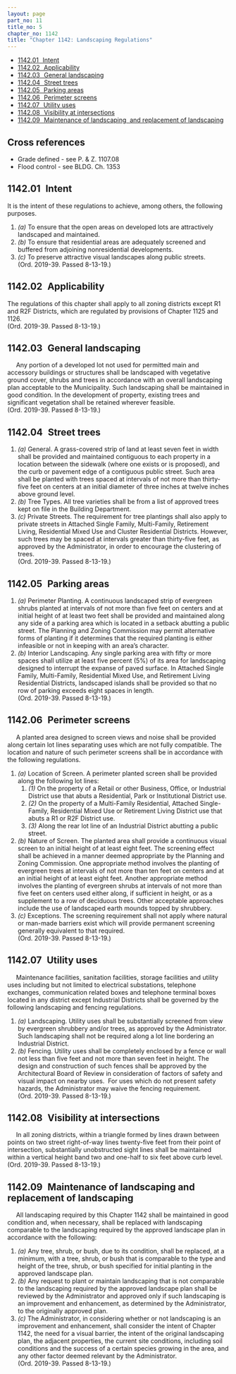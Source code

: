 ```yaml
---
layout: page
part_no: 11
title_no: 5
chapter_no: 1142
title: "Chapter 1142: Landscaping Regulations"
---
```


* [1142.01   Intent](#114201-intent)
* [1142.02   Applicability](#114202-applicability)
* [1142.03   General landscaping](#114203-general-landscaping)
* [1142.04   Street trees](#114204-street-trees)
* [1142.05   Parking areas](#114205-parking-areas)
* [1142.06   Perimeter screens](#114206-perimeter-screens)
* [1142.07   Utility uses](#114207-utility-uses)
* [1142.08   Visibility at intersections](#114208-visibility-at-intersections)
* [1142.09   Maintenance of landscaping  and replacement of landscaping](#114209-maintenance-of-landscaping-and-replacement-of-landscaping)

## Cross references

* Grade defined - see P. & Z. 1107.08
* Flood control - see BLDG. Ch. 1353

## 1142.01   Intent

It is the intent of these regulations to achieve, among others, the
following purposes.

1. _(a)_ To ensure that the open areas on developed lots are attractively
landscaped and maintained.
2. _(b)_ To ensure that residential areas are adequately screened and buffered
from adjoining nonresidential developments.
3. _(c)_ To preserve attractive visual landscapes along public streets.  
(Ord. 2019-39. Passed 8-13-19.)

## 1142.02   Applicability

The regulations of this chapter shall apply to all zoning districts except
R1 and R2F Districts, which are regulated by provisions of Chapter 1125 and
1126.  
(Ord. 2019-39. Passed 8-13-19.)

## 1142.03   General landscaping

     Any portion of a developed lot not used for permitted main and accessory
buildings or structures shall be landscaped with vegetative ground cover,
shrubs and trees in accordance with an overall landscaping plan acceptable to
the Municipality. Such landscaping shall be maintained in good condition. In
the development of property, existing trees and significant vegetation shall be
retained wherever feasible.  
(Ord. 2019-39. Passed 8-13-19.)

## 1142.04   Street trees

1. _(a)_ General. A grass-covered strip of land at least seven feet in width
shall be provided and maintained contiguous to each property in a location
between the sidewalk (where one exists or is proposed), and the curb or
pavement edge of a contiguous public street. Such area shall be planted with
trees spaced at intervals of not more than thirty-five feet on centers at an
initial diameter of three inches at twelve inches above ground level.
2. _(b)_ Tree Types. All tree varieties shall be from a list of approved trees
kept on file in the Building Department.
3. _(c)_ Private Streets. The requirement for tree plantings shall also apply
to private streets in Attached Single Family, Multi-Family, Retirement Living,
Residential Mixed Use and Cluster Residential Districts. However, such trees
may be spaced at intervals greater than thirty-five feet, as approved by the
Administrator, in order to encourage the clustering of trees.  
(Ord. 2019-39. Passed 8-13-19.)

## 1142.05   Parking areas

1. _(a)_ Perimeter Planting. A continuous landscaped strip of evergreen shrubs
planted at intervals of not more than five feet on centers and at initial
height of at least two feet shall be provided and maintained along any side of
a parking area which is located in a setback abutting a public street. The
Planning and Zoning Commission may permit alternative forms of planting if it
determines that the required planting is either infeasible or not in keeping
with an area’s character.
2. _(b)_ Interior Landscaping. Any single parking area with fifty or more
spaces shall utilize at least five percent (5%) of its area for landscaping
designed to interrupt the expanse of paved surface. In Attached Single Family,
Multi-Family, Residential Mixed Use, and Retirement Living Residential
Districts, landscaped islands shall be provided so that no row of parking
exceeds eight spaces in length.  
(Ord. 2019-39. Passed 8-13-19.)

## 1142.06   Perimeter screens

     A planted area designed to screen views and noise shall be provided along
certain lot lines separating uses which are not fully compatible. The location
and nature of such perimeter screens shall be in accordance with the following
regulations.

1. _(a)_ Location of Screen. A perimeter planted screen shall be provided along
the following lot lines:
    1. _(1)_ On the property of a Retail or other Business, Office, or
Industrial District use that abuts a Residential, Park or Institutional
District use.
    2. _(2)_ On the property of a Multi-Family Residential, Attached Single-
Family, Residential Mixed Use or Retirement Living District use that abuts a R1
or R2F District use.
    3. _(3)_ Along the rear lot line of an Industrial District abutting a public
street.
2. _(b)_ Nature of Screen. The planted area shall provide a continuous visual
screen to an initial height of at least eight feet. The screening effect shall
be achieved in a manner deemed appropriate by the Planning and Zoning
Commission. One appropriate method involves the planting of evergreen trees at
intervals of not more than ten feet on centers and at an initial height of at
least eight feet. Another appropriate method involves the planting of evergreen
shrubs at intervals of not more than five feet on centers used either along, if
sufficient in height, or as a supplement to a row of deciduous trees. Other
acceptable approaches include the use of landscaped earth mounds topped by
shrubbery.
3. _(c)_ Exceptions. The screening requirement shall not apply where natural or
man-made barriers exist which will provide permanent screening generally
equivalent to that required.  
(Ord. 2019-39. Passed 8-13-19.)

## 1142.07   Utility uses

     Maintenance facilities, sanitation facilities, storage facilities and
utility uses including but not limited to electrical substations, telephone
exchanges, communication related boxes and telephone terminal boxes located in
any district except Industrial Districts shall be governed by the following
landscaping and fencing regulations.

1. _(a)_ Landscaping. Utility uses shall be substantially screened from view by
evergreen shrubbery and/or trees, as approved by the Administrator. Such
landscaping shall not be required along a lot line bordering an Industrial
District.
2. _(b)_ Fencing. Utility uses shall be completely enclosed by a fence or wall
not less than five feet and not more than seven feet in height. The design and
construction of such fences shall be approved by the Architectural Board of
Review in consideration of factors of safety and visual impact on nearby uses. 
For uses which do not present safety hazards, the Administrator may waive the
fencing requirement.  
(Ord. 2019-39. Passed 8-13-19.)

## 1142.08   Visibility at intersections

     In all zoning districts, within a triangle formed by lines drawn between
points on two street right-of-way lines twenty-five feet from their point of
intersection, substantially unobstructed sight lines shall be maintained within
a vertical height band two and one-half to six feet above curb level.  
(Ord. 2019-39. Passed 8-13-19.)

## 1142.09   Maintenance of landscaping and replacement of landscaping

     All landscaping required by this Chapter 1142 shall be maintained in good condition and, when necessary, shall be
replaced with landscaping comparable to the landscaping required by the
approved landscape plan in accordance with the following:

1. _(a)_ Any tree, shrub, or bush, due to its condition, shall be replaced, at
a minimum, with a tree, shrub, or bush that is comparable to the type and
height of the tree, shrub, or bush specified for initial planting in the
approved landscape plan. 
2. _(b)_ Any request to plant or maintain landscaping that is not comparable to
the landscaping required by the approved landscape plan shall be reviewed by
the Administrator and approved only if such landscaping is an improvement and
enhancement, as determined by the Administrator, to the originally approved
plan.
3. _(c)_ The Administrator, in considering whether or not landscaping is an
improvement and enhancement, shall consider the intent of Chapter 1142, the need for a visual barrier, the intent of the original landscaping
plan, the adjacent properties, the current site conditions, including soil
conditions and the success of a certain species growing in the area, and any
other factor deemed relevant by the Administrator.  
(Ord. 2019-39. Passed 8-13-19.)
